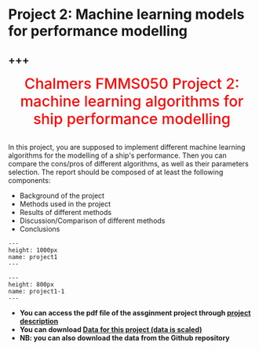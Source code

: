 # Project 2: Machine learning models for performance modelling
+++
---

<center><span style = "color: red; font-weight: 500;  font-size: 30px">Chalmers FMMS050 Project 2: machine learning algorithms for ship performance modelling </span></center>  <br />

In this project, you are supposed to implement different machine learning algorithms for the modelling of a ship's performance. Then you can compare the cons/pros of different algorithms, as well as their parameters selection. The report should be composed of at least the following components:
* Background of the project 
* Methods used in the project
* Results of different methods
* Discussion/Comparison of different methods
* Conclusions


```{figure} ./project2.png
---
height: 1000px
name: project1
---
```
```{figure} ./project2-1.png
---
height: 800px
name: project1-1
---
```

* **You can access the pdf file of the assginment project through [project description](https://github.com/wengangmao/fmms050/blob/main/contents/assignment/PhD_FMMS050_projects_description.pdf)**
* **You can download [Data for this project (data is scaled)](https://github.com/wengangmao/fmms050/blob/main/contents/PA_assignment/Project2_shipdata.csv2)**
* **NB: you can also download the data from the Github repository**

